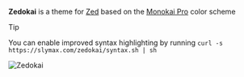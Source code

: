 **Zedokai** is a theme for [Zed](https://zed.dev) based on the [Monokai Pro](https://monokai.pro) color scheme

> [!TIP]
> You can enable improved syntax highlighting by running `curl -s https://slymax.com/zedokai/syntax.sh | sh`

![Zedokai](https://github.com/slymax/zedokai/blob/main/screenshot.png?raw=true)
